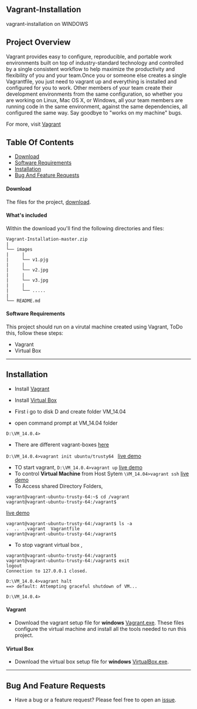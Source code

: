 ## Vagrant-Installation
vagrant-installation on WINDOWS

## Project Overview
  Vagrant provides easy to configure, reproducible, and portable work environments built on top of industry-standard technology and controlled by a single consistent workflow to help maximize the productivity and flexibility of you and your team.Once you or someone else creates a single Vagrantfile, you just need to vagrant up and everything is installed and configured for you to work. Other members of your team create their development environments from the same configuration, so whether you are working on Linux, Mac OS X, or Windows, all your team members are running code in the same environment, against the same dependencies, all configured the same way. Say goodbye to "works on my machine" bugs.

For more, visit [Vagrant](https://www.vagrantup.com/docs/)


## Table Of Contents
- [Download](#download)
- [Software Requirements](#software-requirements)
- [Installation](#installation)
- [Bug And Feature Requests](#bug-and-feature-requests)


#### Download
The files for the project, [download](https://github.com/vijju3335/Vagrant-Installation/archive/master.zip).

#### What's included

Within the download you'll find the following directories and files:
```
Vagrant-Installation-master.zip
|
└── images
|     |
|     └── v1.pjg
|     |
|     └── v2.jpg
|     |
|     └── v3.jpg
|     |
|     └── .....
|
└── README.md
```

#### Software Requirements

This project should run on a virutal machine created using Vagrant, ToDo this, follow these steps:
- Vagrant
- Virtual Box

---
## Installation

- Install [Vagrant](#vagrant)
- Install [Virtual Box](#virtual-box)

- First i go to disk D and create folder VM_14.04
- open command prompt at VM_14.04 folder 

```D:\VM_14.0.4>```

- There are different vagrant-boxes [here](https://app.vagrantup.com/boxes/search)

```D:\VM_14.0.4>vagrant init ubuntu/trusty64 ```  [live demo](https://github.com/vijju3335/LogsAnalysis/blob/master/images/v1.JPG) 
- TO start vagrant,
```D:\VM_14.0.4>vagrant up```  [live demo](https://github.com/vijju3335/LogsAnalysis/blob/master/images/v2.JPG)
- To control **Virtual Machine** from Host Sytem
```\VM_14.04>vagrant ssh```  [live demo](https://github.com/vijju3335/LogsAnalysis/blob/master/images/v3.JPG)
- To Access shared Directory Folders,
```
vagrant@vagrant-ubuntu-trusty-64:~$ cd /vagrant
vagrant@vagrant-ubuntu-trusty-64:/vagrant$
```
[live demo](https://github.com/vijju3335/LogsAnalysis/blob/master/images/v4.png)
```
vagrant@vagrant-ubuntu-trusty-64:/vagrant$ ls -a
.  ..  .vagrant  Vagrantfile
vagrant@vagrant-ubuntu-trusty-64:/vagrant$ 
```
- To stop vagrant virtual box , 
```
vagrant@vagrant-ubuntu-trusty-64:/vagrant$
vagrant@vagrant-ubuntu-trusty-64:/vagrant$ exit
logout
Connection to 127.0.0.1 closed.

D:\VM_14.0.4>vagrant halt
==> default: Attempting graceful shutdown of VM...

D:\VM_14.0.4>
```

#### Vagrant
- Download the vagrant setup file for **windows** [Vagrant.exe](https://www.vagrantup.com/downloads.html).
These files configure the virtual machine and install all the tools needed to run this project.

#### Virtual Box
- Download the virtual box setup file for **windows** [VirtualBox.exe](https://download.virtualbox.org/virtualbox/5.2.12/VirtualBox-5.2.12-122591-Win.exe).

---

## Bug And Feature Requests
- Have a bug or a feature request? Please feel free to open an [issue](https://github.com/vijju3335/LogsAnalysis/issues).

